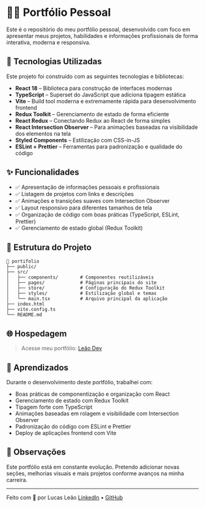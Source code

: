 # 🧑‍💻 Portfólio Pessoal

Este é o repositório do meu portfólio pessoal, desenvolvido com foco em apresentar meus projetos, habilidades e informações profissionais de forma interativa, moderna e responsiva.

## 🚀 Tecnologias Utilizadas

Este projeto foi construído com as seguintes tecnologias e bibliotecas:

- **React 18** – Biblioteca para construção de interfaces modernas
- **TypeScript** – Superset do JavaScript que adiciona tipagem estática
- **Vite** – Build tool moderna e extremamente rápida para desenvolvimento frontend
- **Redux Toolkit** – Gerenciamento de estado de forma eficiente
- **React Redux** – Conectando Redux ao React de forma simples
- **React Intersection Observer** – Para animações baseadas na visibilidade dos elementos na tela
- **Styled Components** – Estilização com CSS-in-JS
- **ESLint + Prettier** – Ferramentas para padronização e qualidade do código

## ✨ Funcionalidades

- ✅ Apresentação de informações pessoais e profissionais
- ✅ Listagem de projetos com links e descrições
- ✅ Animações e transições suaves com Intersection Observer
- ✅ Layout responsivo para diferentes tamanhos de tela
- ✅ Organização de código com boas práticas (TypeScript, ESLint, Prettier)
- ✅ Gerenciamento de estado global (Redux Toolkit)

## 📁 Estrutura do Projeto

```plaintext
📂 portifolio
├── public/
├── src/
│   ├── components/        # Componentes reutilizáveis
│   ├── pages/             # Páginas principais do site
│   ├── store/             # Configuração do Redux Toolkit
│   ├── styles/            # Estilização global e temas
│   └── main.tsx           # Arquivo principal da aplicação
├── index.html
├── vite.config.ts
└── README.md
```
## 🌐 Hospedagem

> Acesse meu portfólio: [Leão Dev](https://leaodev.vercel.app/)

## 🧠 Aprendizados

Durante o desenvolvimento deste portfólio, trabalhei com:

- Boas práticas de componentização e organização com React
- Gerenciamento de estado com Redux Toolkit
- Tipagem forte com TypeScript
- Animações baseadas em rolagem e visibilidade com Intersection Observer
- Padronização do código com ESLint e Prettier
- Deploy de aplicações frontend com Vite

## 📌 Observações

Este portfólio está em constante evolução. Pretendo adicionar novas seções, melhorias visuais e mais projetos conforme avanços na minha carreira.

---

Feito com 💙 por Lucas Leão
[LinkedIn](https://www.linkedin.com/in/lucas-leao-lima/) • [GitHub](https://github.com/lllleao)
